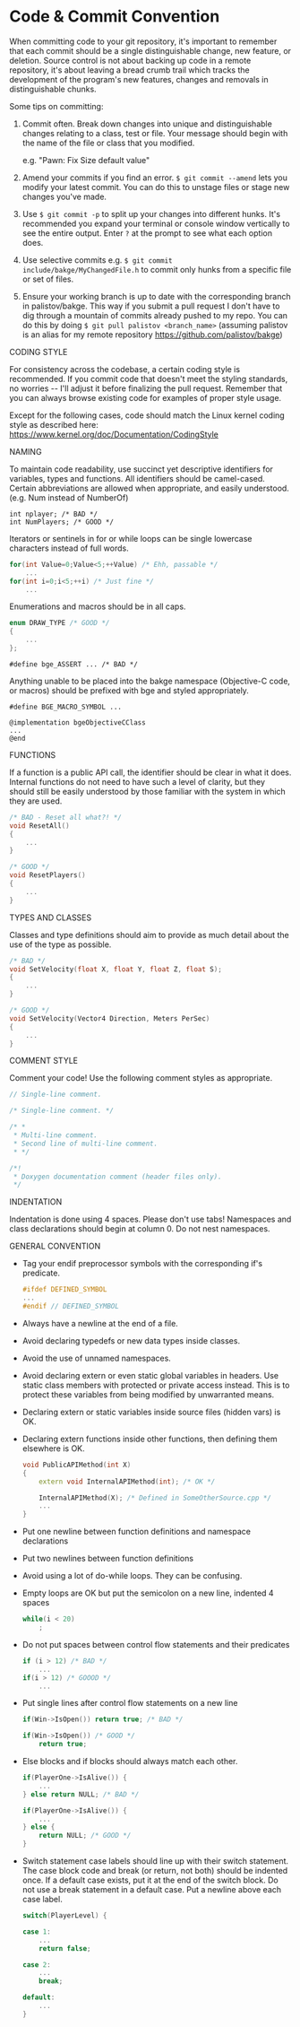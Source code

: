 Code & Commit Convention
========================

When committing code to your git repository, it's important to remember that each commit should be a single distinguishable change, new feature, or deletion. Source control is not about backing up code in a remote repository, it's about leaving a bread crumb trail which tracks the development of the program's new features, changes and removals in distinguishable chunks.

Some tips on committing:

1) Commit often. Break down changes into unique and distinguishable changes relating to a class, test or file. Your message should begin with the name of the file or class that you modified.

    e.g. "Pawn: Fix Size default value"

2) Amend your commits if you find an error. `$ git commit --amend` lets you modify your latest commit. You can do this to unstage files or stage new changes you've made.

3) Use `$ git commit -p` to split up your changes into different hunks. It's recommended you expand your terminal or console window vertically to see the entire output. Enter `?` at the prompt to see what each option does.

4) Use selective commits e.g. `$ git commit include/bakge/MyChangedFile.h` to commit only hunks from a specific file or set of files.

5) Ensure your working branch is up to date with the corresponding branch in palistov/bakge. This way if you submit a pull request I don't have to dig through a mountain of commits already pushed to my repo. You can do this by doing `$ git pull palistov <branch_name>` (assuming palistov is an alias for my remote repository https://github.com/palistov/bakge)


CODING STYLE

For consistency across the codebase, a certain coding style is recommended. If you commit code that doesn't meet the styling standards, no worries -- I'll adjust it before finalizing the pull request. Remember that you can always browse existing code for examples of proper style usage.

Except for the following cases, code should match the Linux kernel coding style as described here: https://www.kernel.org/doc/Documentation/CodingStyle


NAMING

To maintain code readability, use succinct yet descriptive identifiers for variables, types and functions. All identifiers should be camel-cased. Certain abbreviations are allowed when appropriate, and easily understood. (e.g. Num instead of NumberOf)

```
int nplayer; /* BAD */
int NumPlayers; /* GOOD */
```

Iterators or sentinels in for or while loops can be single lowercase characters instead of full words.

```cpp
for(int Value=0;Value<5;++Value) /* Ehh, passable */
    ...
for(int i=0;i<5;++i) /* Just fine */
    ...
```


Enumerations and macros should be in all caps.

```cpp
enum DRAW_TYPE /* GOOD */
{
    ...
};
```

`#define bge_ASSERT ... /* BAD */`


Anything unable to be placed into the bakge namespace (Objective-C code, or macros) should be prefixed with bge and styled appropriately.

`#define BGE_MACRO_SYMBOL ...`

```objc
@implementation bgeObjectiveCClass
...
@end
```


FUNCTIONS

If a function is a public API call, the identifier should be clear in what it does. Internal functions do not need to have such a level of clarity, but they should still be easily understood by those familiar with the system in which they are used.

```cpp
/* BAD - Reset all what?! */
void ResetAll()
{
    ...
}
```


```cpp
/* GOOD */
void ResetPlayers()
{
    ...
}
```


TYPES AND CLASSES

Classes and type definitions should aim to provide as much detail about the use of the type as possible.

```cpp
/* BAD */
void SetVelocity(float X, float Y, float Z, float S);
{
    ...
}
```


```cpp
/* GOOD */
void SetVelocity(Vector4 Direction, Meters PerSec)
{
    ...
}
```


COMMENT STYLE

Comment your code! Use the following comment styles as appropriate.

```cpp
// Single-line comment.

/* Single-line comment. */

/* *
 * Multi-line comment.
 * Second line of multi-line comment.
 * */

/*!
 * Doxygen documentation comment (header files only).
 */
```


INDENTATION

Indentation is done using 4 spaces. Please don't use tabs! Namespaces and class declarations should begin at column 0. Do not nest namespaces.


GENERAL CONVENTION

* Tag your endif preprocessor symbols with the corresponding if's predicate.

    ```cpp
    #ifdef DEFINED_SYMBOL
    ...
    #endif // DEFINED_SYMBOL
    ```

* Always have a newline at the end of a file.

* Avoid declaring typedefs or new data types inside classes.

* Avoid the use of unnamed namespaces.

* Avoid declaring extern or even static global variables in headers. Use static class members with protected or private access instead. This is to protect these variables from being modified by unwarranted means.

* Declaring extern or static variables inside source files (hidden vars) is OK.

* Declaring extern functions inside other functions, then defining them elsewhere is OK.

    ```cpp
    void PublicAPIMethod(int X)
    {
        extern void InternalAPIMethod(int); /* OK */

        InternalAPIMethod(X); /* Defined in SomeOtherSource.cpp */
        ...
    }
    ```

* Put one newline between function definitions and namespace declarations

* Put two newlines between function definitions

* Avoid using a lot of do-while loops. They can be confusing.

* Empty loops are OK but put the semicolon on a new line, indented 4 spaces

    ```cpp
    while(i < 20)
        ;
    ```


* Do not put spaces between control flow statements and their predicates

    ```cpp
    if (i > 12) /* BAD */
        ...
    if(i > 12) /* GOOOD */
        ...
    ```


* Put single lines after control flow statements on a new line

    ```cpp
    if(Win->IsOpen()) return true; /* BAD */

    if(Win->IsOpen()) /* GOOD */
        return true;
    ```


* Else blocks and if blocks should always match each other.

    ```cpp
    if(PlayerOne->IsAlive()) {
        ...
    } else return NULL; /* BAD */

    if(PlayerOne->IsAlive()) {
        ...
    } else {
        return NULL; /* GOOD */
    }
    ```


* Switch statement case labels should line up with their switch statement. The case block code and break (or return, not both) should be indented once. If a default case exists, put it at the end of the switch block. Do not use a break statement in a default case. Put a newline above each case label.

    ```cpp
    switch(PlayerLevel) {

    case 1:
        ...
        return false;

    case 2:
        ...
        break;

    default:
        ...
    }
    ```
